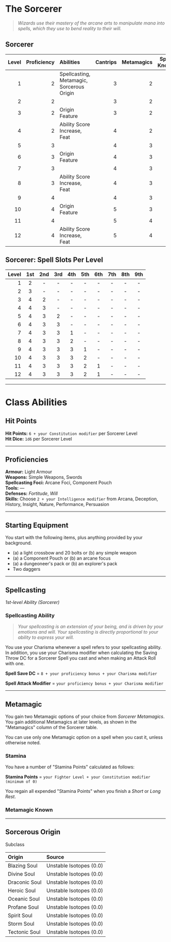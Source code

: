 # The Sorcerer

> *Wizards use their mastery of the arcane arts to manipulate mana into spells, which they use to bend reality to their will.*

## Sorcerer

| Level | Proficiency | Abilities                                 | Cantrips | Metamagics | Spells Known |
| ----: | ----------: | :---------------------------------------- | -------: | ---------: | -----------: |
|     1 |           2 | Spellcasting, Metamagic, Sorcerous Origin |        3 |          2 |            4 |
|     2 |           2 |                                           |        3 |          2 |            5 |
|     3 |           2 | Origin Feature                            |        3 |          2 |            6 |
|     4 |           2 | Ability Score Increase, Feat              |        4 |          2 |            7 |
|     5 |           3 |                                           |        4 |          3 |            8 |
|     6 |           3 | Origin Feature                            |        4 |          3 |            9 |
|     7 |           3 |                                           |        4 |          3 |           10 |
|     8 |           3 | Ability Score Increase, Feat              |        4 |          3 |           11 |
|     9 |           4 |                                           |        4 |          3 |           12 |
|    10 |           4 | Origin Feature                            |        5 |          3 |           13 |
|    11 |           4 |                                           |        5 |          4 |           14 |
|    12 |           4 | Ability Score Increase, Feat              |        5 |          4 |           15 |

## Sorcerer: Spell Slots Per Level

| Level |  1st  |  2nd  |  3rd  |  4th  |  5th  |  6th  |  7th  |  8th  |  9th  |
| ----: | :---: | :---: | :---: | :---: | :---: | :---: | :---: | :---: | :---: |
|     1 |   2   |   -   |   -   |   -   |   -   |   -   |   -   |   -   |   -   |
|     2 |   3   |   -   |   -   |   -   |   -   |   -   |   -   |   -   |   -   |
|     3 |   4   |   2   |   -   |   -   |   -   |   -   |   -   |   -   |   -   |
|     4 |   4   |   3   |   -   |   -   |   -   |   -   |   -   |   -   |   -   |
|     5 |   4   |   3   |   2   |   -   |   -   |   -   |   -   |   -   |   -   |
|     6 |   4   |   3   |   3   |   -   |   -   |   -   |   -   |   -   |   -   |
|     7 |   4   |   3   |   3   |   1   |   -   |   -   |   -   |   -   |   -   |
|     8 |   4   |   3   |   3   |   2   |   -   |   -   |   -   |   -   |   -   |
|     9 |   4   |   3   |   3   |   3   |   1   |   -   |   -   |   -   |   -   |
|    10 |   4   |   3   |   3   |   3   |   2   |   -   |   -   |   -   |   -   |
|    11 |   4   |   3   |   3   |   3   |   2   |   1   |   -   |   -   |   -   |
|    12 |   4   |   3   |   3   |   3   |   2   |   1   |   -   |   -   |   -   |

---

# Class Abilities

## Hit Points

**Hit Points:** `6 + your Constitution modifier` per Sorcerer Level  
**Hit Dice:** `1d6` per Sorcerer Level  

---

## Proficiencies

**Armour:** Light Armour  
**Weapons:** Simple Weapons, Swords  
**Spellcasting Foci:** Arcane Foci, Component Pouch  
**Tools:** —  
**Defenses:** *Fortitude*, *Will*  
**Skills:** Choose `2 + your Intelligence modifier` from Arcana, Deception, History, Insight, Nature, Performance, Persuasion  

---

## Starting Equipment

You start with the following items, plus anything provided by your background.

* (a) a light crossbow and 20 bolts or (b) any simple weapon
* (a) a Component Pouch or (b) an arcane focus
* (a) a dungeoneer's pack or (b) an explorer's pack
* Two daggers

---

## Spellcasting
*1st-level Ability (Sorcerer)*

<!-- TODO: complete sorcerer spellcasting -->

### Spellcasting Ability

> *Your spellcasting is an extension of your being, and is driven by your emotions and will. Your spellcasting is directly proportional to your ability to express your will.*

You use your Charisma whenever a spell refers to your spellcasting ability. In addition, you use your Charisma modifier when calculating the Saving Throw DC for a Sorcerer Spell you cast and when making an Attack Roll with one.

**Spell Save DC** = `8 + your proficiency bonus + your Charisma modifier`

**Spell Attack Modifier** = `your proficiency bonus + your Charisma modifier`

---

## Metamagic

You gain two Metamagic options of your choice from *Sorcerer Metamagics*. You gain additional Metamagics at later levels, as shown in the "Metamagics" column of the Sorcerer table.

You can use only one Metamagic option on a spell when you cast it, unless otherwise noted.

### Stamina

You have a number of "Stamina Points" calculated as follows:

**Stamina Points** = `your Fighter Level + your Constitution modifier (minimum of 0)`

You regain all expended "Stamina Points" when you finish a *Short* or *Long Rest*.

### Metamagic Known

---

## Sorcerous Origin

Subclass

| Origin        | Source                  |
| :------------ | :---------------------- |
| Blazing Soul  | Unstable Isotopes (0.0) |
| Divine Soul   | Unstable Isotopes (0.0) |
| Draconic Soul | Unstable Isotopes (0.0) |
| Heroic Soul   | Unstable Isotopes (0.0) |
| Oceanic Soul  | Unstable Isotopes (0.0) |
| Profane Soul  | Unstable Isotopes (0.0) |
| Spirit Soul   | Unstable Isotopes (0.0) |
| Storm Soul    | Unstable Isotopes (0.0) |
| Tectonic Soul | Unstable Isotopes (0.0) |
